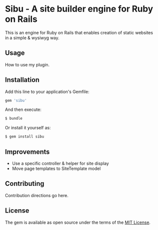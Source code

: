 # Sibu - A site builder engine for Ruby on Rails
This is an engine for Ruby on Rails that enables creation of static
websites in a simple & wysiwyg way.

## Usage
How to use my plugin.

## Installation
Add this line to your application's Gemfile:

```ruby
gem 'sibu'
```

And then execute:
```bash
$ bundle
```

Or install it yourself as:
```bash
$ gem install sibu
```

## Improvements
  - Use a specific controller & helper for site display
  - Move page templates to SiteTemplate model

## Contributing
Contribution directions go here.

## License
The gem is available as open source under the terms of the [MIT License](http://opensource.org/licenses/MIT).

